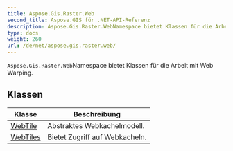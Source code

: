 ```yaml
---
title: Aspose.Gis.Raster.Web
second_title: Aspose.GIS für .NET-API-Referenz
description: Aspose.Gis.Raster.WebNamespace bietet Klassen für die Arbeit mit Web Warping.
type: docs
weight: 260
url: /de/net/aspose.gis.raster.web/
---
```

`Aspose.Gis.Raster.Web`Namespace bietet Klassen für die Arbeit mit Web Warping.

## Klassen

| Klasse | Beschreibung |
| --- | --- |
| [WebTile](./webtile/) | Abstraktes Webkachelmodell. |
| [WebTiles](./webtiles/) | Bietet Zugriff auf Webkacheln. |


